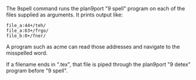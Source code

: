 The 9spell command runs the plan9port "9 spell" program on each
of the files supplied as arguments. It prints output like:

	file_a:44+/teh/
	file_a:63+/frgo/
	file_b:0+/fner/

A program such as acme can read those addresses and navigate
to the misspelled word.

If a filename ends in ".tex", that file is piped through the plan9port
"9 detex" program before "9 spell".
